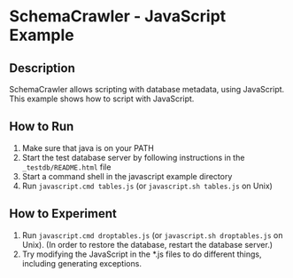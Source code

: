 # SchemaCrawler - JavaScript Example

## Description
SchemaCrawler allows scripting with database metadata, using JavaScript. This
example shows how to script with JavaScript.

## How to Run
1. Make sure that java is on your PATH
2. Start the test database server by following instructions in the `_testdb/README.html` file
3. Start a command shell in the javascript example directory 
4. Run `javascript.cmd tables.js` (or `javascript.sh tables.js` on Unix) 

## How to Experiment
1. Run `javascript.cmd droptables.js` (or `javascript.sh droptables.js` on Unix). 
   (In order to restore the database, restart the database server.) 
2. Try modifying the JavaScript in the *.js files to do different things, 
   including generating exceptions. 
